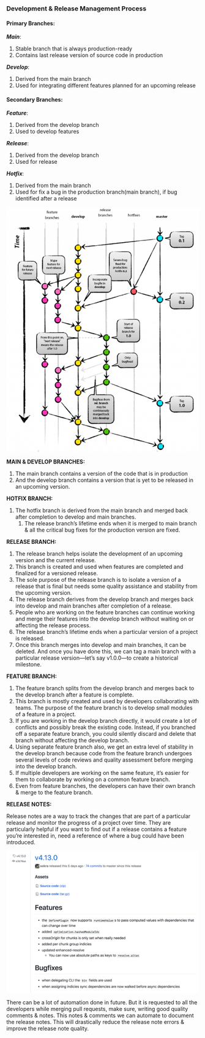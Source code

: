 ### Development & Release Management Process

#### Primary Branches:
***Main***:
    
1. Stable branch that is always production-ready 
1. Contains last release version of source code in production

***Develop***:
1. Derived from the main branch 
1. Used for integrating different features planned for an upcoming release

#### Secondary Branches:
***Feature***: 
1. Derived from the develop branch 
1. Used to develop features

***Release***: 
1. Derived from the develop branch
1. Used for release

***Hotfix***:
1. Derived from the main branch 
1. Used for fix a bug in the production branch(main branch), if bug identified after a release

![](images/git_branches.png)

**MAIN & DEVELOP BRANCHES:**
1. The main branch contains a version of the code that is in production
1. And the develop branch contains a version that is yet to be released in an upcoming version. 

**HOTFIX BRANCH:**
1. The hotfix branch is derived from the main branch and merged back after completion to develop and main branches.
    1. The release branch’s lifetime ends when it is merged to main branch & all the critical bug fixes for the production version are fixed.

**RELEASE BRANCH:**
1. The release branch helps isolate the development of an upcoming version and the current release.
1. This branch is created and used when features are completed and finalized for a versioned release. 
1. The sole purpose of the release branch is to isolate a version of a release that is final but needs some quality assistance and stability from the upcoming version.
1. The release branch derives from the develop branch and merges back into develop and main branches after completion of a release.
1. People who are working on the feature branches can continue working and merge their features into the develop branch without waiting on or affecting the release process. 
1. The release branch’s lifetime ends when a particular version of a project is released.
1. Once this branch merges into develop and main branches, it can be deleted. And once you have done this, we can tag a main branch with a particular release version—let’s say v1.0.0—to create a historical milestone.

**FEATURE BRANCH:**
1. The feature branch splits from the develop branch and merges back to the develop branch after a feature is complete. 
1. This branch is mostly created and used by developers collaborating with teams. The purpose of the feature branch is to develop small modules of a feature in a project.
1. If you are working in the develop branch directly, it would create a lot of conflicts and possibly break the existing code. Instead, if you branched off a separate feature branch, you could silently discard and delete that branch without affecting the develop branch.
1. Using separate feature branch also, we get an extra level of stability in the develop branch because code from the feature branch undergoes several levels of code reviews and quality assessment before merging into the develop branch.
1. If multiple developers are working on the same feature, it’s easier for them to collaborate by working on a common feature branch.
1. Even from feature branches, the developers can have their own branch & merge to the feature branch.


**RELEASE NOTES:**

Release notes are a way to track the changes that are part of a particular release and monitor the progress of a project over time. They are particularly helpful if you want to find out if a release contains a feature you’re interested in, need a reference of where a bug could have been introduced.

![](images/release_note_sample.png)

There can be a lot of automation done in future. But it is requested to all the developers while merging pull requests, make sure, writing good quality comments & notes. This notes & comments we can automate to document the release notes. This will drastically reduce the release note errors & improve the release note quality. 